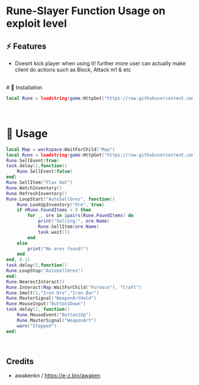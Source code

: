 # Rune-Slayer Function Usage on exploit level

## ⚡ Features

- Doesnt kick player when using it! further more user can actually make client do actions such as Block, Attack m1 & etc
<br/>
# 🔌 Installation

```lua
local Rune = loadstring(game:HttpGet("https://raw.githubusercontent.com/Schlabbadabadoo/-Helper-RuneSlayer/refs/heads/main/RuneLibrary"))()
```
<br/>

# 📜 Usage
```lua
local Map = workspace:WaitForChild("Map")
local Rune = loadstring(game:HttpGet("https://raw.githubusercontent.com/Schlabbadabadoo/-Helper-RuneSlayer/refs/heads/main/RuneLibrary"))()
Rune.SellEvent(true)
task.delay(1,function()
    Rune.SellEvent(false)
end)
Rune.SellItem("Flax Hat")
Rune.WatchInventory()
Rune.RefreshInventory()
Rune.LoopStart("AutoSellOres", function()
    Rune.LookUpInventory("Ore", true) 
    if #Rune.FoundItems > 0 then
        for _, ore in ipairs(Rune.FoundItems) do 
            print("Selling:", ore.Name)
            Rune.SellItem(ore.Name)
            task.wait(1)
        end
    else
        print("No ores found!")
    end
end, 0.1)
task.delay(5,function()
Rune.LoopStop("AutoSellOres")
end)
Rune.NearestInteract()
Rune.Interact(Map:WaitForChild("Furnace"), "Craft") 
Rune.Smelt(1,"Iron Ore","Iron Bar")
Rune.MasterSignal("WeaponArtHold")
Rune.MouseInput("Button1Down")
task.delay(1, function()
	Rune.MouseEvent("Button1Up")
	Rune.MasterSignal("WeaponArt")
	warn("Stopped")
end)
```
<br/>

## Credits

- awakenkn / https://e-z.bio/awaken

